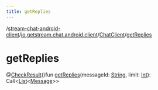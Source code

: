 ```yaml
---
title: getReplies
---
```

/[stream-chat-android-client](../../index.md)/[io.getstream.chat.android.client](../index.md)/[ChatClient](index.md)/[getReplies](getReplies.md)  
  
  
  
# getReplies  
@[CheckResult](https://developer.android.com/reference/kotlin/androidx/annotation/CheckResult.html)()fun [getReplies](getReplies.md)(messageId: [String](https://kotlinlang.org/api/latest/jvm/stdlib/kotlin/-string/index.html), limit: [Int](https://kotlinlang.org/api/latest/jvm/stdlib/kotlin/-int/index.html)): Call&lt;[List](https://kotlinlang.org/api/latest/jvm/stdlib/kotlin.collections/-list/index.html)&lt;[Message](../../io.getstream.chat.android.client.models/Message/index.md)&gt;&gt;
